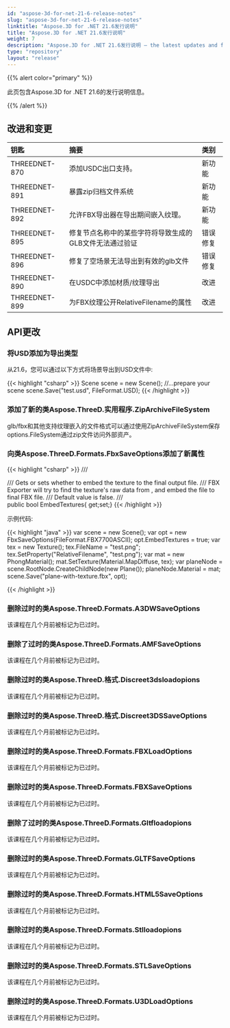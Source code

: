 ```yaml
---
id: "aspose-3d-for-net-21-6-release-notes"
slug: "aspose-3d-for-net-21-6-release-notes"
linktitle: "Aspose.3D for .NET 21.6发行说明"
title: "Aspose.3D for .NET 21.6发行说明"
weight: 7
description: "Aspose.3D for .NET 21.6发行说明 – the latest updates and fixes."
type: "repository"
layout: "release"
---
```

{{% alert color="primary" %}}

此页包含Aspose.3D for .NET 21.6的发行说明信息。

{{% /alert %}}
## **改进和变更**

|**钥匙**|**摘要**|**类别**|
|:- |:- |:- |
|THREEDNET-870 |添加USDC出口支持。|新功能|
|THREEDNET-891 |暴露zip归档文件系统|新功能|
|THREEDNET-892 |允许FBX导出器在导出期间嵌入纹理。|新功能|
|THREEDNET-895 |修复节点名称中的某些字符将导致生成的GLB文件无法通过验证|错误修复|
|THREEDNET-896 |修复了空场景无法导出到有效的glb文件|错误修复|
|THREEDNET-890 |在USDC中添加材质/纹理导出|改进|
|THREEDNET-899 |为FBX纹理公开RelativeFilename的属性|改进|





## API更改 ##


### 将USD添加为导出类型 ###

从21.6，您可以通过以下方式将场景导出到USD文件中:

{{< highlight "csharp" >}}
    Scene scene = new Scene();
    //...prepare your scene
    scene.Save("test.usd", FileFormat.USD);
{{< /highlight >}}

### 添加了新的类Aspose.ThreeD.实用程序.ZipArchiveFileSystem ###

glb/fbx和其他支持纹理嵌入的文件格式可以通过使用ZipArchiveFileSystem保存options.FileSystem通过zip文件访问外部资产。


### 向类Aspose.ThreeD.Formats.FbxSaveOptions添加了新属性 ###

{{< highlight "csharp" >}}
    /// <summary>
    /// Gets or sets whether to embed the texture to the final output file.
    /// FBX Exporter will try to find the texture's raw data from <see cref="IOConfig.FileSystem"/>, and embed the file to final FBX file.
    /// Default value is false.
    /// </summary>
    public bool EmbedTextures{ get;set;}
{{< /highlight >}}


示例代码:

{{< highlight "java" >}}
    var scene = new Scene();
    var opt = new FbxSaveOptions(FileFormat.FBX7700ASCII);
    opt.EmbedTextures = true;
    var tex = new Texture();
    tex.FileName = "test.png";
    tex.SetProperty("RelativeFilename", "test.png");
    var mat = new PhongMaterial();
    mat.SetTexture(Material.MapDiffuse, tex);
    var planeNode = scene.RootNode.CreateChildNode(new Plane());
    planeNode.Material = mat;
    scene.Save("plane-with-texture.fbx", opt);

{{< /highlight >}}


### 删除过时的类Aspose.ThreeD.Formats.A3DWSaveOptions ###
该课程在几个月前被标记为已过时。

### 删除了过时的类Aspose.ThreeD.Formats.AMFSaveOptions
该课程在几个月前被标记为已过时。

### 删除过时的类Aspose.ThreeD.格式.Discreet3dsloadopions
该课程在几个月前被标记为已过时。

### 删除过时的类Aspose.ThreeD.格式.Discreet3DSSaveOptions ###
该课程在几个月前被标记为已过时。

### 删除过时的类Aspose.ThreeD.Formats.FBXLoadOptions ###
该课程在几个月前被标记为已过时。

### 删除过时的类Aspose.ThreeD.Formats.FBXSaveOptions ###
该课程在几个月前被标记为已过时。

### 删除了过时的类Aspose.ThreeD.Formats.Gltfloadopions ###
该课程在几个月前被标记为已过时。

### 删除过时的类Aspose.ThreeD.Formats.GLTFSaveOptions ###
该课程在几个月前被标记为已过时。

### 删除过时的类Aspose.ThreeD.Formats.HTML5SaveOptions ###
该课程在几个月前被标记为已过时。

### 删除过时的类Aspose.ThreeD.Formats.Stlloadopions ###
该课程在几个月前被标记为已过时。

### 删除过时的类Aspose.ThreeD.Formats.STLSaveOptions ###
该课程在几个月前被标记为已过时。

### 删除过时的类Aspose.ThreeD.Formats.U3DLoadOptions ###
该课程在几个月前被标记为已过时。
